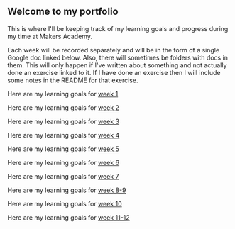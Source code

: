 ## Welcome to my portfolio

This is where I'll be keeping track of my learning goals and progress during my time at Makers Academy.

Each week will be recorded separately and will be in the form of a single Google doc linked below. Also, there will sometimes be folders with docs in them. This will only happen if I've written about something and not actually done an exercise linked to it. If I have done an exercise then I will include some notes in the README for that exercise.

Here are my learning goals for [week 1](https://docs.google.com/document/d/1LhfciaQ-DIQHX7Km4My68Ck0BCsDCRQBLIeK9G80abY/edit?usp=sharing)

Here are my learning goals for [week 2](https://docs.google.com/document/d/1nNnEva_mhaQajLQ_4HBB8qitEISa4YGYwGdSEayw8q4/edit?usp=sharing)

Here are my learning goals for [week 3](https://docs.google.com/document/d/1adu4qWGW_PCS9UXDZyJx5kOBZJBj7BKSTCCNF0bU-xM/edit?usp=sharing)

Here are my learning goals for [week 4](https://docs.google.com/document/d/1YhdtFqCMda9f-TUzQLRMdbA60mNgmDiIUZo1u4NRulQ/edit?usp=sharing)

Here are my learning goals for [week 5](https://docs.google.com/document/d/1ns0Ek5JQspEDP7IYQrG4NQvHY5sc6TwZRnI9eQlQBaY/edit?usp=sharing)

Here are my learning goals for [week 6](https://docs.google.com/document/d/1iJZo3_iPn6Ce4dunNJXmqI-bozCvfTZ5h1pzK-9zKHY/edit?usp=sharing)

Here are my learning goals for [week 7](https://docs.google.com/document/d/1joaiaqR0nLMnfZ6p0jm7kpORw1jO1b1cAY21HKaZ9Go/edit?usp=sharing)

Here are my learning goals for [week 8-9](https://docs.google.com/document/d/1fVN_91r2UMHUzUiZXVq41THzpBjugiXP8On_SeW81Fw/edit?usp=sharing)

Here are my learning goals for [week 10](https://docs.google.com/document/d/1epSizlc7Y0d2DvngMVfXu3ntFtM2xuBL-9sZGLphrK4/edit?usp=sharing)

Here are my learning goals for [week 11-12](https://docs.google.com/document/d/1EJE7WklNDH_i9lxSQ1d_05VfWTqr805by9XCF1gU254/edit?usp=sharing)
